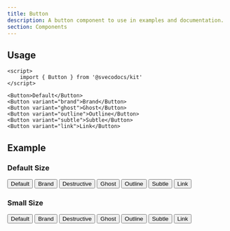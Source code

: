 ```yaml
---
title: Button
description: A button component to use in examples and documentation.
section: Components
---
```


<script>
	import { Button, DemoContainer } from "@svecodocs/kit";
</script>

## Usage

```svelte title="document.md"
<script>
    import { Button } from '@svecodocs/kit'
</script>

<Button>Default</Button>
<Button variant="brand">Brand</Button>
<Button variant="ghost">Ghost</Button>
<Button variant="outline">Outline</Button>
<Button variant="subtle">Subtle</Button>
<Button variant="link">Link</Button>
```

## Example

### Default Size

<DemoContainer class="flex items-center gap-2.5 flex-wrap">
	<Button>Default</Button>
	<Button variant="brand">Brand</Button>
	<Button variant="destructive">Destructive</Button>
	<Button variant="ghost">Ghost</Button>
	<Button variant="outline">Outline</Button>
	<Button variant="subtle">Subtle</Button>
	<Button variant="link">Link</Button>
</DemoContainer>

### Small Size

<DemoContainer class="flex items-center gap-4 flex-wrap">
	<Button size="sm">Default</Button>
	<Button variant="brand" size="sm">Brand</Button>
	<Button variant="destructive" size="sm">Destructive</Button>
	<Button variant="ghost" size="sm">Ghost</Button>
	<Button variant="outline" size="sm">Outline</Button>
	<Button variant="subtle" size="sm">Subtle</Button>
	<Button variant="link" size="sm">Link</Button>
</DemoContainer>
